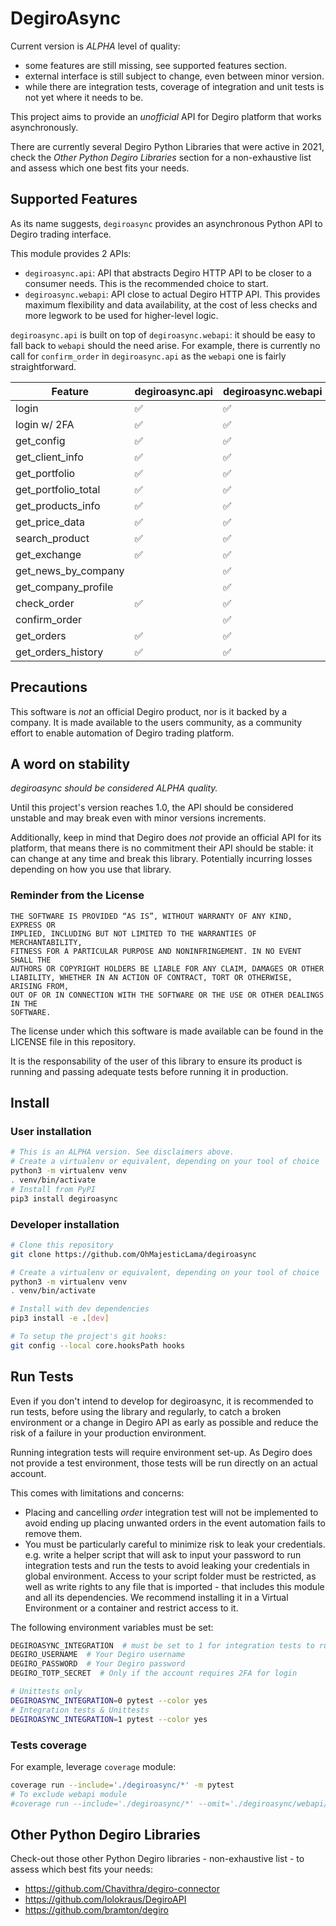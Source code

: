 # DegiroAsync

Current version is _ALPHA_ level of quality:
- some features are still missing, see supported features section.
- external interface is still subject to change, even between minor version.
- while there are integration tests, coverage of integration and unit tests is
  not yet where it needs to be.


This project aims to provide an *unofficial* API for Degiro platform that works
asynchronously.

There are currently several Degiro Python Libraries that were
active in 2021, check the _Other Python Degiro Libraries_ section for a
non-exhaustive list and assess which one best fits your needs.


## Supported Features

As its name suggests, `degiroasync` provides an asynchronous Python API to
Degiro trading interface.

This module provides 2 APIs:
- `degiroasync.api`: API that abstracts Degiro HTTP API to be closer to
  a consumer needs. This is the recommended choice to start.
- `degiroasync.webapi`: API close to actual Degiro HTTP API.
  This provides maximum flexibility and data availability, at the cost of
  less checks and more legwork to be used for higher-level logic.

`degiroasync.api` is built on top of `degiroasync.webapi`: it should be easy
to fall back to `webapi` should the need arise. For example, there is currently
no call for `confirm_order` in `degiroasync.api` as the `webapi` one is fairly
straightforward.


| Feature             | degiroasync.api    | degiroasync.webapi |
|---------------------|--------------------|--------------------|
| login               | :white_check_mark: | :white_check_mark: |
| login w/ 2FA        | :white_check_mark: | :white_check_mark: |
| get_config          | :white_check_mark: | :white_check_mark: |
| get_client_info     | :white_check_mark: | :white_check_mark: |
| get_portfolio       | :white_check_mark: | :white_check_mark: |
| get_portfolio_total | :white_check_mark: | :white_check_mark: |
| get_products_info   | :white_check_mark: | :white_check_mark: |
| get_price_data      | :white_check_mark: | :white_check_mark: |
| search_product      | :white_check_mark: | :white_check_mark: |
| get_exchange        | :white_check_mark: | :white_check_mark: |
| get_news_by_company |                    | :white_check_mark: |
| get_company_profile |                    | :white_check_mark: |
| check_order         | :white_check_mark: | :white_check_mark: |
| confirm_order       |                    | :white_check_mark: |
| get_orders          | :white_check_mark: | :white_check_mark: |
| get_orders_history  | :white_check_mark: | :white_check_mark: |


## Precautions

This software is *not* an official Degiro product, nor is it backed by a company.
It is made available to the users community, as a community effort to enable
automation of Degiro trading platform.


## A word on stability
*degiroasync should be considered ALPHA quality.*

Until this project's version reaches 1.0, the API should be considered unstable
and may break even with minor versions increments.

Additionally, keep in mind that Degiro does *not* provide an official API
for its platform, that means there is no commitment their API should
be stable: it can change at any time and break this library. Potentially
incurring losses depending on how you use that library.


### Reminder from the License

```
THE SOFTWARE IS PROVIDED “AS IS”, WITHOUT WARRANTY OF ANY KIND, EXPRESS OR
IMPLIED, INCLUDING BUT NOT LIMITED TO THE WARRANTIES OF MERCHANTABILITY,
FITNESS FOR A PARTICULAR PURPOSE AND NONINFRINGEMENT. IN NO EVENT SHALL THE
AUTHORS OR COPYRIGHT HOLDERS BE LIABLE FOR ANY CLAIM, DAMAGES OR OTHER
LIABILITY, WHETHER IN AN ACTION OF CONTRACT, TORT OR OTHERWISE, ARISING FROM,
OUT OF OR IN CONNECTION WITH THE SOFTWARE OR THE USE OR OTHER DEALINGS IN THE
SOFTWARE.
```
The license under which this software is made available can be found in
the LICENSE file in this repository.

It is the responsability of the user of this library to ensure its
product is running and passing adequate tests before running it in production.


## Install

### User installation
```bash
# This is an ALPHA version. See disclaimers above.
# Create a virtualenv or equivalent, depending on your tool of choice
python3 -m virtualenv venv
. venv/bin/activate
# Install from PyPI
pip3 install degiroasync
```

### Developer installation
```bash
# Clone this repository
git clone https://github.com/OhMajesticLama/degiroasync

# Create a virtualenv or equivalent, depending on your tool of choice
python3 -m virtualenv venv
. venv/bin/activate

# Install with dev dependencies
pip3 install -e .[dev]

# To setup the project's git hooks:
git config --local core.hooksPath hooks
```

## Run Tests
Even if you don't intend to develop for degiroasync,
it is recommended to run tests, before using the library and regularly,
to catch a broken environment or a change in Degiro API as early
as possible and reduce the risk of a failure in your production environment.


Running integration tests will require environment set-up. As Degiro does not
provide a test environment, those tests will be run directly on an actual
account.

This comes with limitations and concerns:
- Placing and cancelling *order* integration test will not be implemented to
  avoid ending up placing unwanted orders in the event automation fails to
  remove them.
- You must be particularly careful to minimize risk to leak your credentials.
  e.g. write a helper script that will ask to input your password to run
  integration tests and run the tests to avoid leaking your credentials in
  global environment.
  Access to your script folder must be restricted, as well as write rights to
  any file that is imported - that includes this module and all its dependencies.
  We recommend installing it in a Virtual Environment or a container and restrict
  access to it.

The following environment variables must be set:
```bash
DEGIROASYNC_INTEGRATION  # must be set to 1 for integration tests to run
DEGIRO_USERNAME  # Your Degiro username
DEGIRO_PASSWORD  # Your Degiro password
DEGIRO_TOTP_SECRET  # Only if the account requires 2FA for login

```

```bash
# Unittests only
DEGIROASYNC_INTEGRATION=0 pytest --color yes
# Integration tests & Unittests
DEGIROASYNC_INTEGRATION=1 pytest --color yes
```

### Tests coverage
For example, leverage `coverage` module:
```bash
coverage run --include='./degiroasync/*' -m pytest
# To exclude webapi module
#coverage run --include='./degiroasync/*' --omit='./degiroasync/webapi/*' -m pytest
```


## Other Python Degiro Libraries

Check-out those other Python Degiro libraries - non-exhaustive list - to assess
which best fits your needs:
- https://github.com/Chavithra/degiro-connector
- https://github.com/lolokraus/DegiroAPI
- https://github.com/bramton/degiro
